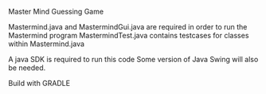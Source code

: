 Master Mind Guessing Game

Mastermind.java and MastermindGui.java are required in order to run the Mastermind program
MastermindTest.java contains testcases for classes within Mastermind.java

A java SDK is required to run this code
Some version of Java Swing will also be needed.

Build with GRADLE


